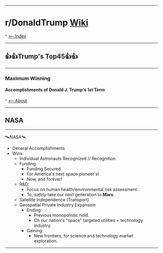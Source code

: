 -----

# **r/DonaldTrump [Wiki](https://www.reddit.com/r/DonaldTrump/wiki/donaldtrump)**

^ [<-- Index](https://www.reddit.com/r/DonaldTrump/wiki/index)

-----

## 👍👍Trump's Top45👍👍

-----

### Maximum Winning

#### Accomplishments of Donald J. Trump's __1st__ Term

^ [<-- About](https://www.reddit.com/r/DonaldTrump/wiki/donaldtrump)

-----

## NASA

-----

🛰️NASA🛰️

- General Accomplishments 
- Wins:
  - Individual Astronauts Recognized // Recognition
  - Funding:
    - Funding Secured
    - For America's next space pioneer's!
    - Now, and forever!
  - R&D:
    - Focus on human health/environmental risk assessment.
    - To, *safely*  take our next generation to **Mars**.
  - Satellite Independence (Transport)
  - Geospatial Private Industry Expansion
    - Ending:
      - Previous monopolistic hold. 
      - On our nation's "space" targeted utilities + technology industry.
    - Gaining:
      - New frontiers, for science and technology market exploration.

-----